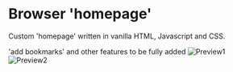 # Browser 'homepage'
Custom 'homepage' written in vanilla HTML, Javascript and CSS.

'add bookmarks' and other features to be fully added
![Preview1](https://github.com/iDurpyDude12/homepage/assets/89787577/7105f791-38d6-4cb4-ba86-90c65eb04d99)
![Preview2](https://github.com/iDurpyDude12/homepage/assets/89787577/85dd6b24-0aea-46a4-b4d4-ac67ea9222eb)
